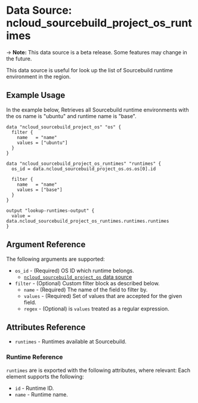 # Data Source: ncloud_sourcebuild_project_os_runtimes

-> **Note:** This data source is a beta release. Some features may change in the future.

This data source is useful for look up the list of Sourcebuild runtime environment in the region.

## Example Usage

In the example below, Retrieves all Sourcebuild runtime environments with the os name is "ubuntu" and runtime name is "base".

```hcl
data "ncloud_sourcebuild_project_os" "os" {
  filter {
    name   = "name"
    values = ["ubuntu"]
  }
}

data "ncloud_sourcebuild_project_os_runtimes" "runtimes" {
  os_id = data.ncloud_sourcebuild_project_os.os.os[0].id

  filter {
    name   = "name"
    values = ["base"]
  }
}

output "lookup-runtimes-output" {
  value = data.ncloud_sourcebuild_project_os_runtimes.runtimes.runtimes
}
```

## Argument Reference

The following arguments are supported:

* `os_id` - (Required) OS ID which runtime belongs.
    * [`ncloud_sourcebuild_project_os` data source](./data-sources/sourcebuild_project_os.md)
* `filter` - (Optional) Custom filter block as described below.
    * `name` - (Required) The name of the field to filter by.
    * `values` - (Required) Set of values that are accepted for the given field.
    * `regex` - (Optional) is `values` treated as a regular expression.

## Attributes Reference

* `runtimes` - Runtimes available at Sourcebuild.

### Runtime Reference

`runtimes` are is exported with the following attributes, where relevant: Each element supports the following:

* `id` - Runtime ID.
* `name` - Runtime name.
